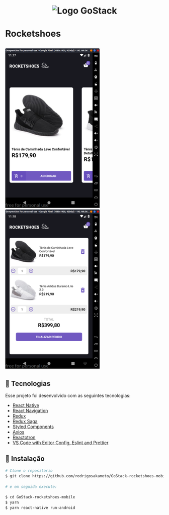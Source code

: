 <h1 align="center">
  <img src="https://camo.githubusercontent.com/8c13dc2618dbd7f76d1d574350b98fdee1335ce5/68747470733a2f2f726f636b6574736561742d63646e2e73332d73612d656173742d312e616d617a6f6e6177732e636f6d2f626f6f7463616d702d6865616465722e706e67" alt="Logo GoStack"/>
  <h1>Rocketshoes</h1>
</h1>

<h2>
<img src=".github/main.png" width="300px"/>
<img src=".github/cart.png" width="300px"/>
</h2>

## 🚀 Tecnologias

Esse projeto foi desenvolvido com as seguintes tecnologias:

- [React Native](https://reactnative.dev/)
- [React Navigation](https://reactnavigation.org/)
- [Redux](https://redux.js.org/)
- [Redux Saga](https://redux-saga.js.org/)
- [Styled Components](https://styled-components.com/)
- [Axios](https://github.com/axios/axios)
- [Reactotron](https://infinite.red/reactotron)
- [VS Code with Editor Config, Eslint and Prettier]()

## 💾 Instalação

```bash
# Clone o repositório
$ git clone https://github.com/rodrigosakamoto/GoStack-rocketshoes-mobile.git

# e em seguida execute:

$ cd GoStack-rocketshoes-mobile
$ yarn
$ yarn react-native run-android
```